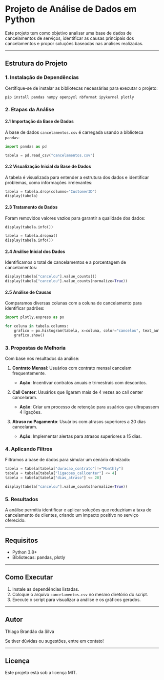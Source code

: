 # Projeto de Análise de Dados em Python

Este projeto tem como objetivo analisar uma base de dados de cancelamentos de serviços, identificar as causas principais dos cancelamentos e propor soluções baseadas nas análises realizadas.

---

## Estrutura do Projeto

### 1. Instalação de Dependências

Certifique-se de instalar as bibliotecas necessárias para executar o projeto:
```bash
pip install pandas numpy openpyxl nbformat ipykernel plotly
```

### 2. Etapas da Análise

#### 2.1 Importação da Base de Dados
A base de dados `cancelamentos.csv` é carregada usando a biblioteca `pandas`:
```python
import pandas as pd

tabela = pd.read_csv("cancelamentos.csv")
```

#### 2.2 Visualização Inicial da Base de Dados
A tabela é visualizada para entender a estrutura dos dados e identificar problemas, como informações irrelevantes:
```python
tabela = tabela.drop(columns="CustomerID")
display(tabela)
```

#### 2.3 Tratamento de Dados
Foram removidos valores vazios para garantir a qualidade dos dados:
```python
display(tabela.info())

tabela = tabela.dropna()
display(tabela.info())
```

#### 2.4 Análise Inicial dos Dados
Identificamos o total de cancelamentos e a porcentagem de cancelamentos:
```python
display(tabela["cancelou"].value_counts())
display(tabela["cancelou"].value_counts(normalize=True))
```

#### 2.5 Análise de Causas
Comparamos diversas colunas com a coluna de cancelamento para identificar padrões:
```python
import plotly.express as px

for coluna in tabela.columns:
    grafico = px.histogram(tabela, x=coluna, color="cancelou", text_auto=True)
    grafico.show()
```

### 3. Propostas de Melhoria

Com base nos resultados da análise:

1. **Contrato Mensal**: Usuários com contrato mensal cancelam frequentemente.
   - **Ação**: Incentivar contratos anuais e trimestrais com descontos.

2. **Call Center**: Usuários que ligaram mais de 4 vezes ao call center cancelaram.
   - **Ação**: Criar um processo de retenção para usuários que ultrapassem 4 ligações.

3. **Atraso no Pagamento**: Usuários com atrasos superiores a 20 dias cancelaram.
   - **Ação**: Implementar alertas para atrasos superiores a 15 dias.

### 4. Aplicando Filtros
Filtramos a base de dados para simular um cenário otimizado:
```python
tabela = tabela[tabela["duracao_contrato"]!="Monthly"]
tabela = tabela[tabela["ligacoes_callcenter"] <= 4]
tabela = tabela[tabela["dias_atraso"] <= 20]

display(tabela["cancelou"].value_counts(normalize=True))
```

### 5. Resultados
A análise permitiu identificar e aplicar soluções que reduziriam a taxa de cancelamento de clientes, criando um impacto positivo no serviço oferecido.

---

## Requisitos

- Python 3.8+
- Bibliotecas: pandas, plotly

---

## Como Executar

1. Instale as dependências listadas.
2. Coloque o arquivo `cancelamentos.csv` no mesmo diretório do script.
3. Execute o script para visualizar a análise e os gráficos gerados.

---

## Autor
Thiago Brandão da Silva

Se tiver dúvidas ou sugestões, entre em contato!

---

## Licença
Este projeto está sob a licença MIT.

